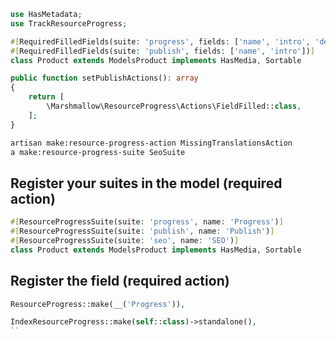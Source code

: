 ```php
use HasMetadata;
use TrackResourceProgress;

#[RequiredFilledFields(suite: 'progress', fields: ['name', 'intro', 'description'])]
#[RequiredFilledFields(suite: 'publish', fields: ['name', 'intro'])]
class Product extends ModelsProduct implements HasMedia, Sortable
```

```php
public function setPublishActions(): array
{
    return [
        \Marshmallow\ResourceProgress\Actions\FieldFilled::class,
    ];
}
```

```bash
artisan make:resource-progress-action MissingTranslationsAction
a make:resource-progress-suite SeoSuite
```

## Register your suites in the model (required action)
```php
#[ResourceProgressSuite(suite: 'progress', name: 'Progress')]
#[ResourceProgressSuite(suite: 'publish', name: 'Publish')]
#[ResourceProgressSuite(suite: 'seo', name: 'SEO')]
class Product extends ModelsProduct implements HasMedia, Sortable
```

## Register the field (required action)
```php
ResourceProgress::make(__('Progress')),
```


```php
IndexResourceProgress::make(self::class)->standalone(),
``
